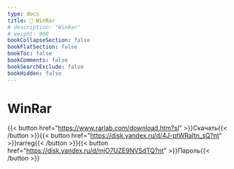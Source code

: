 ```yaml
---
type: docs
title: 🔷 WinRar
# description: "WinRar"
# weight: 900
bookCollapseSection: false
bookFlatSection: false
bookToc: false
bookComments: false
bookSearchExclude: false
bookHidden: false
---
```


# WinRar

{{< button href="https://www.rarlab.com/download.htm?sl" >}}Скачать{{< /button >}}{{< button href="https://disk.yandex.ru/d/4J-ptWRaItn_sQ?nt" >}}rarreg{{< /button >}}{{< button href="https://disk.yandex.ru/d/mjO7UZE9NVSdTQ?nt" >}}Пароль{{< /button >}}
